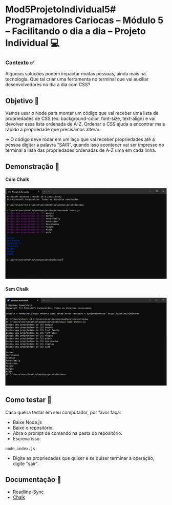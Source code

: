 # Mod5ProjetoIndividual5# Programadores Cariocas – Módulo 5 – Facilitando o dia a dia – Projeto Individual 💻

### Contexto ✅

Algumas soluções podem impactar muitas pessoas, ainda mais na
tecnologia. Que tal criar uma ferramenta no terminal que vai auxiliar
desenvolvedores no dia a dia com CSS?




## Objetivo 📝

Vamos usar o Node para montar um código que vai receber uma lista de
propriedades de CSS (ex: background-color, font-size, text-align) e vai devolver
essa lista ordenada de A-Z. Ordenar o CSS ajuda a encontrar mais rápido a
propriedade que precisamos alterar.

➔ O código deve rodar em um laço que vai receber propriedades até a
pessoa digitar a palavra “SAIR”, quando isso acontecer vai ser impresso
no terminal a lista das propriedades ordenadas de A-Z uma em cada linha.




## Demonstração 📂

#### Com Chalk
![App Screenshot](https://github.com/bielkh/Mod5ProjetoIndividual5/blob/main/prints/Screenshot_2.png?raw=true)

#### Sem Chalk
![App Screenshot](https://github.com/bielkh/Mod5ProjetoIndividual5/blob/main/prints/Screenshot_3.png?raw=true)
## Como testar 💾

Caso queira testar em seu computador, por favor faça: 

 - Baixe Node.js
 - Baixe o repositório.
 - Abra o prompt de comando na pasta do repositório.
 - Escreva isso:

```
node index.js
```

- Digite as propriedades que quiser e se quiser terminar a operação, digite "sair".


## Documentação 📒

 - [Readline-Sync](https://www.npmjs.com/package/readline-sync)
 - [Chalk](https://www.npmjs.com/package/chalk)
